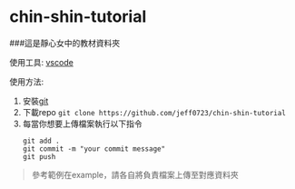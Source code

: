 # chin-shin-tutorial

###這是靜心女中的教材資料夾

使用工具: [vscode](https://code.visualstudio.com/)<br/>

使用方法:
1. 安裝[git](https://git-scm.com/book/zh-tw/v2/%E9%96%8B%E5%A7%8B-Git-%E5%AE%89%E8%A3%9D%E6%95%99%E5%AD%B8) 
2. 下載repo ```git clone https://github.com/jeff0723/chin-shin-tutorial``` 
3. 每當你想要上傳檔案執行以下指令 
    ``` 
    git add .
    git commit -m "your commit message"
    git push
    ```

> 參考範例在example，請各自將負責檔案上傳至對應資料夾
